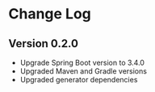 # Change Log

## Version 0.2.0
* Upgrade Spring Boot version to 3.4.0
* Upgraded Maven and Gradle versions
* Upgraded generator dependencies

